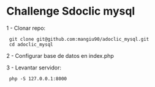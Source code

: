 # Challenge Sdoclic mysql
1 - Clonar repo:

     git clone git@github.com:mangiu90/adoclic_mysql.git
     cd adoclic_mysql

2 - Configurar base de datos en index.php

3 - Levantar servidor:

     php -S 127.0.0.1:8000
